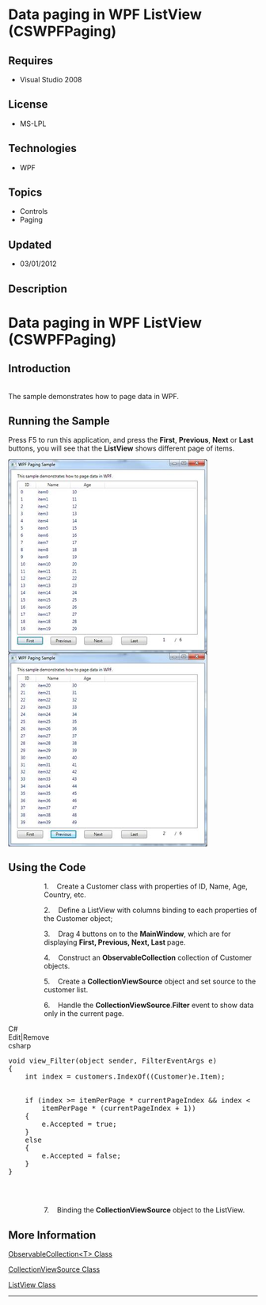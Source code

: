 # Data paging in WPF ListView (CSWPFPaging)
## Requires
- Visual Studio 2008
## License
- MS-LPL
## Technologies
- WPF
## Topics
- Controls
- Paging
## Updated
- 03/01/2012
## Description

<h1><span style="">Data paging in WPF ListView (<span class="SpellE">CSWPFPaging</span>)
</span></h1>
<h2>Introduction</h2>
<p class="MsoNormal"><br>
The sample demonstrates how to page data in WPF.<span style=""> </span></p>
<h2>Running the Sample<span style=""> </span></h2>
<p class="MsoNormal"><span style="">Press F5 to run this application, and press the
<b style="">First</b>, <b style="">Previous</b>, <b style="">Next</b> or <b style="">
Last</b> buttons, you will see that the <b style="">ListView</b> shows different page of items.
</span></p>
<p class="MsoNormal"><span style=""><img src="53241-image.png" alt="" width="402" height="391" align="middle">
<img src="53242-image.png" alt="" width="402" height="391" align="middle">
</span><span style=""></span></p>
<h2>Using the Code<span style=""> </span></h2>
<p class="MsoListParagraphCxSpFirst" style="margin-left:54.0pt"><span style=""><span style="">1.<span style="font:7.0pt &quot;Times New Roman&quot;">&nbsp;&nbsp;&nbsp;&nbsp;&nbsp;&nbsp;
</span></span></span><span style="">Create a Customer class with properties of ID, Name, Age, Country, etc.
</span></p>
<p class="MsoListParagraphCxSpMiddle" style="margin-left:54.0pt"><span style=""><span style="">2.<span style="font:7.0pt &quot;Times New Roman&quot;">&nbsp;&nbsp;&nbsp;&nbsp;&nbsp;&nbsp;
</span></span></span><span style="">Define a ListView with columns binding to each properties of the Customer object;
</span></p>
<p class="MsoListParagraphCxSpMiddle" style="margin-left:54.0pt"><span style=""><span style="">3.<span style="font:7.0pt &quot;Times New Roman&quot;">&nbsp;&nbsp;&nbsp;&nbsp;&nbsp;&nbsp;
</span></span></span><span style="">Drag 4 buttons on to the <span class="SpellE">
<b style="">MainWindow</b></span>, which are for displaying <b style="">First, Previous, Next, Last
</b>page. </span></p>
<p class="MsoListParagraphCxSpMiddle" style="margin-left:54.0pt"><span style=""><span style="">4.<span style="font:7.0pt &quot;Times New Roman&quot;">&nbsp;&nbsp;&nbsp;&nbsp;&nbsp;&nbsp;
</span></span></span><span style="">Construct an <span class="SpellE"><b style="">ObservableCollection</b></span> collection of Customer objects.
</span></p>
<p class="MsoListParagraphCxSpMiddle" style="margin-left:54.0pt"><span style=""><span style="">5.<span style="font:7.0pt &quot;Times New Roman&quot;">&nbsp;&nbsp;&nbsp;&nbsp;&nbsp;&nbsp;
</span></span></span><span style="">Create a <span class="SpellE"><b style="">CollectionViewSource</b></span> object and set source to the customer list.
</span></p>
<p class="MsoListParagraphCxSpLast" style="margin-left:54.0pt"><span style=""><span style="">6.<span style="font:7.0pt &quot;Times New Roman&quot;">&nbsp;&nbsp;&nbsp;&nbsp;&nbsp;&nbsp;
</span></span></span><span style="">Handle the <span class="SpellE"><b style="">CollectionViewSource</b>.<b style="">Filter</b></span> event to show data only in the current page.
</span></p>
<div class="scriptcode">
<div class="pluginEditHolder" pluginCommand="mceScriptCode">
<div class="title"><span>C#</span></div>
<div class="pluginLinkHolder"><span class="pluginEditHolderLink">Edit</span>|<span class="pluginRemoveHolderLink">Remove</span>
</div>
<span class="hidden">csharp</span>

<pre id="codePreview" class="csharp">
void view_Filter(object sender, FilterEventArgs e)
{
    int index = customers.IndexOf((Customer)e.Item);


    if (index &gt;= itemPerPage * currentPageIndex && index &lt; 
        itemPerPage * (currentPageIndex &#43; 1))
    {
        e.Accepted = true;
    }
    else
    {
        e.Accepted = false;
    }
}

</pre>
</div>
</div>
<div class="endscriptcode">&nbsp;</div>
<p class="MsoListParagraph" style="margin-left:54.0pt"><span style=""><span style="">7.<span style="font:7.0pt &quot;Times New Roman&quot;">&nbsp;&nbsp;&nbsp;&nbsp;&nbsp;&nbsp;
</span></span></span><span style="">Binding the <span class="SpellE"><b style="">CollectionViewSource</b></span> object to the ListView.
</span></p>
<h2>More Information<span style=""> </span></h2>
<p class="MsoNormal"><span style=""><a href="http://msdn.microsoft.com/en-us/library/ms668604.aspx">ObservableCollection&lt;T&gt; Class</a></span><span style="">
</span></p>
<p class="MsoNormal"><span style=""><a href="http://msdn.microsoft.com/en-us/library/system.windows.data.collectionviewsource.aspx">CollectionViewSource Class</a>
</span></p>
<p class="MsoNormal"><span style=""><a href="http://msdn.microsoft.com/en-us/library/system.windows.controls.listview.aspx">ListView Class</a>
</span></p>
<hr>
<div><a href="http://go.microsoft.com/?linkid=9759640" style="margin-top:3px"><img alt="" src="-onecodelogo">
</a></div>

